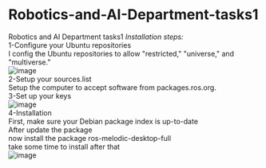 # Robotics-and-AI-Department-tasks1
Robotics and AI Department tasks1
*Installation steps:*
<br/>
1-Configure your Ubuntu repositories
<br/>
I config the Ubuntu repositories to allow "restricted," "universe," and "multiverse." 
<br/>
![image](https://user-images.githubusercontent.com/23351217/124796484-e3b05680-df59-11eb-8b91-70439cbeccec.png)
<br/>
2-Setup your sources.list
<br/>
Setup the computer to accept software from packages.ros.org. 
<br/>
3-Set up your keys
<br/>
![image](https://user-images.githubusercontent.com/23351217/124796603-05114280-df5a-11eb-9e3e-0df6ee260d99.png)
<br/>
4-Installation
<br/>
First, make sure your Debian package index is up-to-date
<br/>
After update the package 
<br/>
now install the  package ros-melodic-desktop-full 
<br/>
take some time to install after that 
<br/>
![image](https://user-images.githubusercontent.com/23351217/124800706-a13d4880-df5e-11eb-9a5c-11582d5ee068.png)
